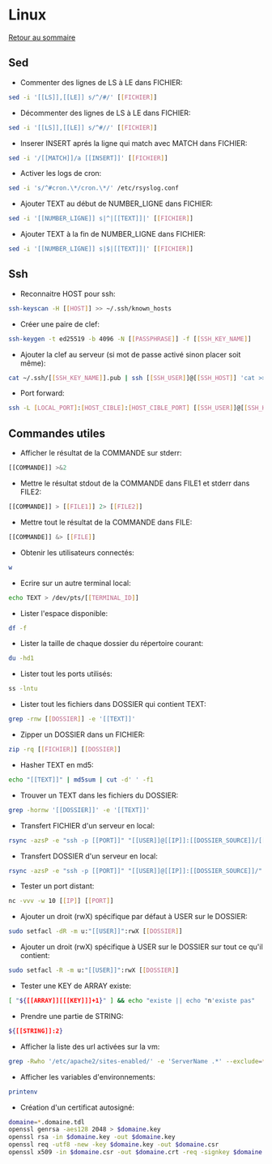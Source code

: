 # Linux

[Retour au sommaire](docs/index)

## Sed
- Commenter des lignes de LS à LE dans FICHIER:
```bash
sed -i '[[LS]],[[LE]] s/^/#/' [[FICHIER]]
```
- Décommenter des lignes de LS à LE dans FICHIER:
```bash
sed -i '[[LS]],[[LE]] s/^#//' [[FICHIER]]
```
- Inserer INSERT aprés la ligne qui match avec MATCH dans FICHIER:
```bash
sed -i '/[[MATCH]]/a [[INSERT]]' [[FICHIER]]
```
- Activer les logs de cron:
```bash
sed -i 's/^#cron.\*/cron.\*/' /etc/rsyslog.conf
```
- Ajouter TEXT au début de NUMBER_LIGNE dans FICHIER:
```bash
sed -i '[[NUMBER_LIGNE]] s|^|[[TEXT]]|' [[FICHIER]]
```
- Ajouter TEXT à la fin de NUMBER_LIGNE dans FICHIER:
```bash
sed -i '[[NUMBER_LIGNE]] s|$|[[TEXT]]|' [[FICHIER]]
```

## Ssh
- Reconnaitre HOST pour ssh:
```bash
ssh-keyscan -H [[HOST]] >> ~/.ssh/known_hosts
```
- Créer une paire de clef:
```bash
ssh-keygen -t ed25519 -b 4096 -N [[PASSPHRASE]] -f [[SSH_KEY_NAME]]
```
- Ajouter la clef au serveur (si mot de passe activé sinon placer soit même):
```bash
cat ~/.ssh/[[SSH_KEY_NAME]].pub | ssh [[SSH_USER]]@[[SSH_HOST]] 'cat >> ~/.ssh/authorized_keys'
```
- Port forward:
```bash
ssh -L [LOCAL_PORT]:[HOST_CIBLE]:[HOST_CIBLE_PORT] [[SSH_USER]]@[[SSH_HOST]]
```

## Commandes utiles
- Afficher le résultat de la COMMANDE sur stderr:
```bash
[[COMMANDE]] >&2
```
- Mettre le résultat stdout de la COMMANDE dans FILE1 et stderr dans FILE2:
```bash
[[COMMANDE]] > [[FILE1]] 2> [[FILE2]]
```
- Mettre tout le résultat de la COMMANDE dans FILE:
```bash
[[COMMANDE]] &> [[FILE]]
```
- Obtenir les utilisateurs connectés:
```bash
w
```
- Ecrire sur un autre terminal local:
```bash
echo TEXT > /dev/pts/[[TERMINAL_ID]]
```
- Lister l'espace disponible:
```bash
df -f
```
- Lister la taille de chaque dossier du répertoire courant:
```bash
du -hd1
```
- Lister tout les ports utilisés:
```bash
ss -lntu
```
- Lister tout les fichiers dans DOSSIER qui contient TEXT:
```bash
grep -rnw [[DOSSIER]] -e '[[TEXT]]'
```
- Zipper un DOSSIER dans un FICHIER:
```bash
zip -rq [[FICHIER]] [[DOSSIER]]
```
- Hasher TEXT en md5:
```bash
echo "[[TEXT]]" | md5sum | cut -d' ' -f1
```
- Trouver un TEXT dans les fichiers du DOSSIER:
```bash
grep -hornw '[[DOSSIER]]' -e '[[TEXT]]'
```
- Transfert FICHIER d'un serveur en local:
```bash
rsync -azsP -e "ssh -p [[PORT]]" "[[USER]]@[[IP]]:[[DOSSIER_SOURCE]]/[[FICHIER]]" "[[DOSSIER_DESTINATION]]/[[FICHIER]]"
```
- Transfert DOSSIER d'un serveur en local:
```bash
rsync -azsP -e "ssh -p [[PORT]]" "[[USER]]@[[IP]]:[[DOSSIER_SOURCE]]/" "[[DOSSIER_DESTINATION]]" --exclude '[[FILES_EXCLUDE]]'
```
- Tester un port distant:
```bash
nc -vvv -w 10 [[IP]] [[PORT]]
```
- Ajouter un droit (rwX) spécifique par défaut à USER sur le DOSSIER:
```bash
sudo setfacl -dR -m u:"[[USER]]":rwX [[DOSSIER]]
```
- Ajouter un droit (rwX) spécifique à USER sur le DOSSIER sur tout ce qu'il contient:
```bash
sudo setfacl -R -m u:"[[USER]]":rwX [[DOSSIER]]
```
- Tester une KEY de ARRAY existe:
```bash
[ "${[[ARRAY]][[[KEY]]]+1}" ] && echo "existe || echo "n'existe pas"
```
- Prendre une partie de STRING:
```bash
${[[STRING]]:2}
```
- Afficher la liste des url activées sur la vm:
```bash
grep -Rwho '/etc/apache2/sites-enabled/' -e 'ServerName .*' --exclude=*-le-ssl.conf | cut -d' ' -f2
```
- Afficher les variables d'environnements:
```bash
printenv
```
- Création d'un certificat autosigné:
```bash
domaine=*.domaine.tdl
openssl genrsa -aes128 2048 > $domaine.key
openssl rsa -in $domaine.key -out $domaine.key
openssl req -utf8 -new -key $domaine.key -out $domaine.csr
openssl x509 -in $domaine.csr -out $domaine.crt -req -signkey $domaine.key -days 3650
```
